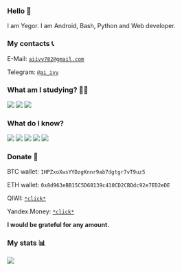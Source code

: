 ### Hello 👋
I am Yegor. I am Android, Bash, Python and Web developer.

### My contacts 📞
E-Mail: <a href="mailto:aiivy782@gmail.com">`aiivy782@gmail.com`</a>

Telegram: <a href="https://t.me/ai_ivy">`@ai_ivy`</a>

### What am I studying? 👨‍💻

<img src="https://img.shields.io/badge/-JavaScript-f7df1d?style=flat-square" /> <img src="https://img.shields.io/badge/-C-0080cd?style=flat-square" /> <img src="https://img.shields.io/badge/-Ruby-ed1b24?style=flat-square" />

### What do I know?

<img src="https://img.shields.io/badge/-Python-366b96?style=flat-square" /> <img src="https://img.shields.io/badge/-HTML-F16528?style=flat-square" /> <img src="https://img.shields.io/badge/-CSS-2A65F1?style=flat-square" /> <img src="https://img.shields.io/badge/-Bash Script-293036?style=flat-square" /> <img src="https://img.shields.io/badge/-C Sharp-8A2BE2?style=flat-square" />

### Donate 🍩

BTC wallet: ```1HPZxoXwsYYDzgKnnr9ab7dgtgr7vT9uzS```

ETH wallet: ```0x8d963eBB15C5D68139c410CD2CBDdc92e7ED2eDE```

QIWI: <a href="https://qiwi.com/n/FRYGUY">`*click*`</a>

Yandex.Money: <a href="https://money.yandex.ru/to/410018066862883">`*click*`</a>

**I would be grateful for any amount.**

### My stats 📊

<img src="https://github-readme-stats.vercel.app/api?username=aiivy782&show_icons=true&count_private=true">
<!--
**aiivy782/aiivy782** is a ✨ _special_ ✨ repository because its `README.md` (this file) appears on your GitHub profile.

Here are some ideas to get you started:

- 🔭 I’m currently working on ...
- 🌱 I’m currently learning ...
- 👯 I’m looking to collaborate on ...
- 🤔 I’m looking for help with ...
- 💬 Ask me about ...
- 📫 How to reach me: ...
- 😄 Pronouns: ...
- ⚡ Fun fact: ...
-->
